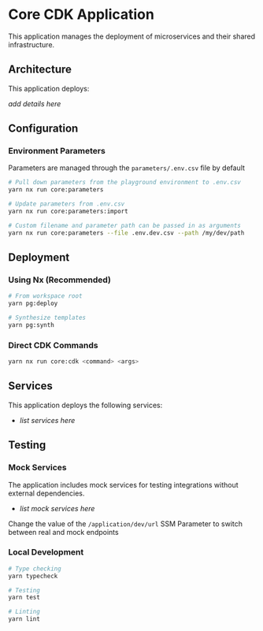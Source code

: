 # Core CDK Application

This application manages the deployment of microservices and their shared infrastructure.

## Architecture

This application deploys:

_add details here_

## Configuration

### Environment Parameters

Parameters are managed through the `parameters/.env.csv` file by default

```bash
# Pull down parameters from the playground environment to .env.csv
yarn nx run core:parameters

# Update parameters from .env.csv
yarn nx run core:parameters:import

# Custom filename and parameter path can be passed in as arguments
yarn nx run core:parameters --file .env.dev.csv --path /my/dev/path
```

## Deployment

### Using Nx (Recommended)

```bash
# From workspace root
yarn pg:deploy

# Synthesize templates
yarn pg:synth
```

### Direct CDK Commands

```bash
yarn nx run core:cdk <command> <args>
```

## Services

This application deploys the following services:

- _list services here_

## Testing

### Mock Services

The application includes mock services for testing integrations without external dependencies.

- _list mock services here_

Change the value of the `/application/dev/url` SSM Parameter to switch between real and mock endpoints

### Local Development

```bash
# Type checking
yarn typecheck

# Testing
yarn test

# Linting
yarn lint
```
